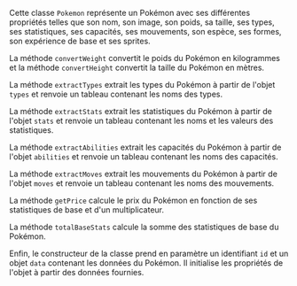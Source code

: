 Cette classe `Pokemon` représente un Pokémon avec ses différentes propriétés telles que son nom, son image, son poids, sa taille, ses types, ses statistiques, ses capacités, ses mouvements, son espèce, ses formes, son expérience de base et ses sprites.

La méthode `convertWeight` convertit le poids du Pokémon en kilogrammes et la méthode `convertHeight` convertit la taille du Pokémon en mètres.

La méthode `extractTypes` extrait les types du Pokémon à partir de l'objet `types` et renvoie un tableau contenant les noms des types.

La méthode `extractStats` extrait les statistiques du Pokémon à partir de l'objet `stats` et renvoie un tableau contenant les noms et les valeurs des statistiques.

La méthode `extractAbilities` extrait les capacités du Pokémon à partir de l'objet `abilities` et renvoie un tableau contenant les noms des capacités.

La méthode `extractMoves` extrait les mouvements du Pokémon à partir de l'objet `moves` et renvoie un tableau contenant les noms des mouvements.

La méthode `getPrice` calcule le prix du Pokémon en fonction de ses statistiques de base et d'un multiplicateur.

La méthode `totalBaseStats` calcule la somme des statistiques de base du Pokémon.

Enfin, le constructeur de la classe prend en paramètre un identifiant `id` et un objet `data` contenant les données du Pokémon. Il initialise les propriétés de l'objet à partir des données fournies.